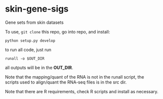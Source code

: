 # skin-gene-sigs
Gene sets from skin datasets

To use, `git clone` this repo, go into repo, and install:

```
python setup.py develop
```

to run all code, just run

```
runall -o $OUT_DIR
```

all outputs will be in the **OUT_DIR**.

Note that the mapping/quant of the RNA is not in the runall script, the scripts used to align/quant the RNA-seq files is in the src dir.

Note that there are R requirements, check R scripts and install as necessary.